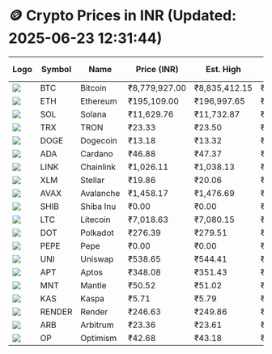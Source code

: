 # 🪙 Crypto Prices in INR (Updated: 2025-06-23 12:31:44)

| Logo | Symbol | Name       | Price (INR) | Est. High | Est. Low | Gross Profit | Fees | Net Profit | ROI % |
|------|--------|------------|-------------|-----------|----------|---------------|------|-------------|--------|
| ![](https://coin-images.coingecko.com/coins/images/1/large/bitcoin.png?1696501400) | BTC    | Bitcoin    | ₹8,779,927.00 | ₹8,835,412.15 | ₹8,724,441.85 | ₹1,271.95 | ₹200.00 | ₹1,071.95 | 1.07% |
| ![](https://coin-images.coingecko.com/coins/images/279/large/ethereum.png?1696501628) | ETH    | Ethereum   | ₹195,109.00 | ₹196,997.65 | ₹193,220.35 | ₹1,954.92 | ₹200.00 | ₹1,754.92 | 1.75% |
| ![](https://coin-images.coingecko.com/coins/images/4128/large/solana.png?1718769756) | SOL    | Solana     | ₹11,629.76 | ₹11,732.87 | ₹11,526.65 | ₹1,789.12 | ₹200.00 | ₹1,589.12 | 1.59% |
| ![](https://coin-images.coingecko.com/coins/images/1094/large/tron-logo.png?1696502193) | TRX    | TRON       | ₹23.33 | ₹23.50 | ₹23.16 | ₹1,437.61 | ₹200.00 | ₹1,237.61 | 1.24% |
| ![](https://coin-images.coingecko.com/coins/images/5/large/dogecoin.png?1696501409) | DOGE   | Dogecoin   | ₹13.18 | ₹13.32 | ₹13.04 | ₹2,186.00 | ₹200.00 | ₹1,986.00 | 1.99% |
| ![](https://coin-images.coingecko.com/coins/images/975/large/cardano.png?1696502090) | ADA    | Cardano    | ₹46.88 | ₹47.37 | ₹46.39 | ₹2,114.70 | ₹200.00 | ₹1,914.70 | 1.91% |
| ![](https://coin-images.coingecko.com/coins/images/877/large/chainlink-new-logo.png?1696502009) | LINK   | Chainlink  | ₹1,026.11 | ₹1,038.13 | ₹1,014.09 | ₹2,369.90 | ₹200.00 | ₹2,169.90 | 2.17% |
| ![](https://coin-images.coingecko.com/coins/images/100/large/fmpFRHHQ_400x400.jpg?1735231350) | XLM    | Stellar    | ₹19.86 | ₹20.06 | ₹19.66 | ₹2,075.70 | ₹200.00 | ₹1,875.70 | 1.88% |
| ![](https://coin-images.coingecko.com/coins/images/12559/large/Avalanche_Circle_RedWhite_Trans.png?1696512369) | AVAX   | Avalanche  | ₹1,458.17 | ₹1,476.69 | ₹1,439.65 | ₹2,572.92 | ₹200.00 | ₹2,372.92 | 2.37% |
| ![](https://coin-images.coingecko.com/coins/images/11939/large/shiba.png?1696511800) | SHIB   | Shiba Inu  | ₹0.00 | ₹0.00 | ₹0.00 | ₹2,123.09 | ₹200.00 | ₹1,923.09 | 1.92% |
| ![](https://coin-images.coingecko.com/coins/images/2/large/litecoin.png?1696501400) | LTC    | Litecoin   | ₹7,018.63 | ₹7,080.15 | ₹6,957.11 | ₹1,768.67 | ₹200.00 | ₹1,568.67 | 1.57% |
| ![](https://coin-images.coingecko.com/coins/images/12171/large/polkadot.png?1696512008) | DOT    | Polkadot   | ₹276.39 | ₹279.51 | ₹273.27 | ₹2,281.24 | ₹200.00 | ₹2,081.24 | 2.08% |
| ![](https://coin-images.coingecko.com/coins/images/29850/large/pepe-token.jpeg?1696528776) | PEPE   | Pepe       | ₹0.00 | ₹0.00 | ₹0.00 | ₹2,406.20 | ₹200.00 | ₹2,206.20 | 2.21% |
| ![](https://coin-images.coingecko.com/coins/images/12504/large/uniswap-logo.png?1720676669) | UNI    | Uniswap    | ₹538.65 | ₹544.41 | ₹532.89 | ₹2,162.37 | ₹200.00 | ₹1,962.37 | 1.96% |
| ![](https://coin-images.coingecko.com/coins/images/26455/large/aptos_round.png?1696525528) | APT    | Aptos      | ₹348.08 | ₹351.43 | ₹344.73 | ₹1,941.50 | ₹200.00 | ₹1,741.50 | 1.74% |
| ![](https://coin-images.coingecko.com/coins/images/30980/large/Mantle-Logo-mark.png?1739213200) | MNT    | Mantle     | ₹50.52 | ₹51.02 | ₹50.03 | ₹1,979.01 | ₹200.00 | ₹1,779.01 | 1.78% |
| ![](https://coin-images.coingecko.com/coins/images/25751/large/kaspa-icon-exchanges.png?1696524837) | KAS    | Kaspa      | ₹5.71 | ₹5.79 | ₹5.63 | ₹2,877.95 | ₹200.00 | ₹2,677.95 | 2.68% |
| ![](https://coin-images.coingecko.com/coins/images/11636/large/rndr.png?1696511529) | RENDER | Render     | ₹246.63 | ₹249.86 | ₹243.40 | ₹2,652.40 | ₹200.00 | ₹2,452.40 | 2.45% |
| ![](https://coin-images.coingecko.com/coins/images/16547/large/arb.jpg?1721358242) | ARB    | Arbitrum   | ₹23.36 | ₹23.61 | ₹23.11 | ₹2,194.19 | ₹200.00 | ₹1,994.19 | 1.99% |
| ![](https://coin-images.coingecko.com/coins/images/25244/large/Optimism.png?1696524385) | OP     | Optimism   | ₹42.68 | ₹43.18 | ₹42.18 | ₹2,389.98 | ₹200.00 | ₹2,189.98 | 2.19% |
